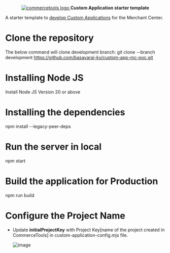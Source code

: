 <p align="center">
  <a href="https://commercetools.com/">
    <img alt="commercetools logo" src="https://unpkg.com/@commercetools-frontend/assets/logos/commercetools_primary-logo_horizontal_RGB.png">
  </a>
  <b>Custom Application starter template</b>
</p>

A starter template to [develop Custom Applications](https://docs.commercetools.com/merchant-center-customizations/custom-applications) for the Merchant Center.
# Clone the repository

The below command will clone development branch:
git clone --branch development https://github.com/basavaraj-kv/custom-app-mc-poc.git

# Installing Node JS

Install Node JS Version 20 or above

# Installing the dependencies

npm install --legacy-peer-deps

# Run the server in local

npm start

# Build the application for Production

npm run build

# Configure the Project Name

- Update <b>initialProjectKey</b> with Project Key[name of the project created in CommerceTools] in custom-application-config.mjs file.
  
  ![image](https://github.com/user-attachments/assets/c435d288-09d0-4db9-ab0f-0e3c49084289)

